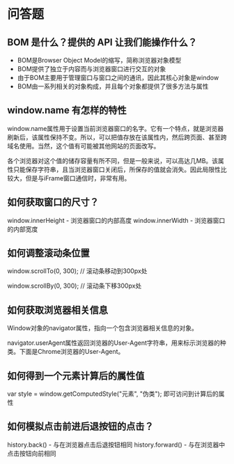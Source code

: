 # 问答题
## BOM 是什么？提供的 API 让我们能操作什么？

* BOM是Browser Object Model的缩写，简称浏览器对象模型
* BOM提供了独立于内容而与浏览器窗口进行交互的对象
* 由于BOM主要用于管理窗口与窗口之间的通讯，因此其核心对象是window
* BOM由一系列相关的对象构成，并且每个对象都提供了很多方法与属性

## window.name 有怎样的特性

window.name属性用于设置当前浏览器窗口的名字。它有一个特点，就是浏览器刷新后，该属性保持不变。所以，可以把值存放在该属性内，然后跨页面、甚至跨域名使用。当然，这个值有可能被其他网站的页面改写。

各个浏览器对这个值的储存容量有所不同，但是一般来说，可以高达几MB。该属性只能保存字符串，且当浏览器窗口关闭后，所保存的值就会消失。因此局限性比较大，但是与iFrame窗口通信时，非常有用。

## 如何获取窗口的尺寸？
window.innerHeight - 浏览器窗口的内部高度
window.innerWidth - 浏览器窗口的内部宽度
## 如何调整滚动条位置

window.scrollTo(0, 300); // 滚动条移动到300px处

window.scrollBy(0, 300); // 滚动条下移300px处

## 如何获取浏览器相关信息

Window对象的navigator属性，指向一个包含浏览器相关信息的对象。

navigator.userAgent属性返回浏览器的User-Agent字符串，用来标示浏览器的种类。下面是Chrome浏览器的User-Agent。

## 如何得到一个元素计算后的属性值

var style = window.getComputedStyle("元素", "伪类");
即可访问到计算后的属性

## 如何模拟点击前进后退按钮的点击？

history.back() - 与在浏览器点击后退按钮相同
history.forward() - 与在浏览器中点击按钮向前相同
